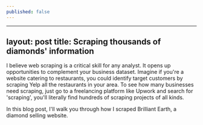 ```yaml
---
published: false
---
```

---
layout: post
title: Scraping thousands of diamonds' information
---

I believe web scraping is a critical skill for any analyst. It opens up opportunities to complement your business dataset. Imagine if you're a website catering to restaurants, you could identify target customers by scraping Yelp all the restaurants in your area. To see how many businesses need scraping, just go to a freelancing platform like Upwork and search for 'scraping', you'll literally find hundreds of scraping projects of all kinds.

In this blog post, I'll walk you through how I scraped Brilliant Earth, a diamond selling website.
